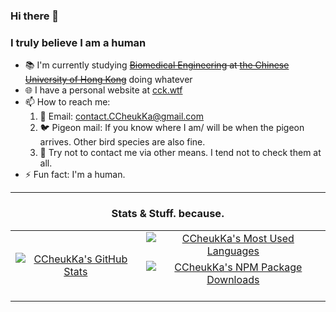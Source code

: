 <!--
**CCheukKa/CCheukKa** is a ✨ *special* ✨ repository because its `README.md` (this file) appears on your GitHub profile.

Here are some ideas to get you started:

- 🔭 I’m currently working on ...
- 🌱 I’m currently learning ...
- 👯 I’m looking to collaborate on ...
- 🤔 I’m looking for help with ...
- 💬 Ask me about ...
- 📫 How to reach me: ...
- 😄 Pronouns: ...
- ⚡ Fun fact: ...
-->

### Hi there 👋
### I truly believe I am a human

- 📚 I'm currently studying ~~[Biomedical Engineering](http://www.bme.cuhk.edu.hk) at [the Chinese University of Hong Kong](https://www.cuhk.edu.hk)~~ doing whatever
- 🌐 I have a personal website at [cck.wtf](https://cck.wtf)
- 📫 How to reach me:
  1. 📧 Email: [contact.CCheukKa@gmail.com](mailto:contact.CCheukKa@gmail.com)
  2. 🐦 Pigeon mail: If you know where I am/ will be when the pigeon arrives. Other bird species are also fine.
  3. 🚫 Try not to contact me via other means. I tend not to check them at all.
- ⚡ Fun fact: I'm a human.

---
<div align="center">

### Stats & Stuff. because.

<table>
    <tbody>
        <tr>
            <td rowspan=3 align=center>
                <a href="https://github.com/CCheukKa">
                    <img src="https://github-readme-stats.vercel.app/api?username=ccheukka&show_icons=true&theme=github_dark&show=prs_merged,prs_merged_percentage&hide_rank=true&number_format=long&hide_border=true" alt="CCheukKa's GitHub Stats">
                </a>
            </td>
            <td rowspan=1 align=center>
                <a href="https://github.com/CCheukKa">
                    <img src="https://github-readme-stats.vercel.app/api/top-langs/?username=ccheukka&theme=github_dark&size_weight=0.5&count_weight=0.5&layout=compact&hide_border=true" alt="CCheukKa's Most Used Languages">
                </a>
            </td>
        </tr>
        <tr>
        </tr>
        <tr>
            <td rowspan=1 align=center>
                <a href="https://www.npmjs.com/~ccheukka">
                    <img src="https://img.shields.io/npm-stat/dy/CCheukKa?style=for-the-badge&label=NPM%20package%20downloads&labelColor=%230d1117&color=%231f6feb" alt="CCheukKa's NPM Package Downloads">
                </a>
                <br>
                <br>
            </td>
        </tr>
    </tbody>
</table>

</div>
